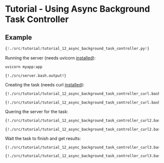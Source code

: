 # Tutorial - Using Async Background Task Controller

## Example

```python
{!./src/tutorial/tutorial_12_async_background_task_controller.py!}
```

Running the server (needs uvicorn [installed](https://www.uvicorn.org)):

```bash
uvicorn myapp:app
```

```
{!./src/server.bash.output!}
```

Creating the task (needs curl [installed](https://curl.haxx.se/docs/install.html)):

```bash
{!./src/tutorial/tutorial_12_async_background_task_controller_curl.bash!}
```

```
{!./src/tutorial/tutorial_12_async_background_task_controller_curl.bash.output!}
```

Quering the server for the task:

```bash
{!./src/tutorial/tutorial_12_async_background_task_controller_curl2.bash!}
```

```
{!./src/tutorial/tutorial_12_async_background_task_controller_curl2.bash.output!}
```

Wait the task to finish and get results:


```bash
{!./src/tutorial/tutorial_12_async_background_task_controller_curl3.bash!}
```

```
{!./src/tutorial/tutorial_12_async_background_task_controller_curl3.bash.output!}
```
